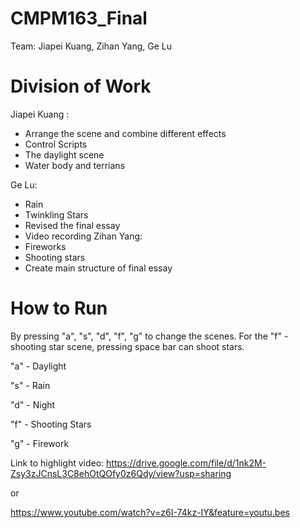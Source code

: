 # CMPM163_Final
 Team: Jiapei Kuang, Zihan Yang, Ge Lu

# Division of Work
Jiapei Kuang : 
  - Arrange the scene and combine different effects 
  - Control Scripts 
  - The daylight scene 
  - Water body and terrians 
 
Ge Lu:
  - Rain
  - Twinkling Stars
  - Revised the final essay  
  - Video recording
Zihan Yang:
  - Fireworks
  - Shooting stars
  - Create main structure of final essay

# How to Run
By pressing "a", "s", "d", "f", "g" to change the scenes. For the "f" - shooting star scene, pressing space bar can shoot stars.

"a" - Daylight

"s" - Rain

"d" - Night 

"f" - Shooting Stars

"g" - Firework




Link to highlight video:
 https://drive.google.com/file/d/1nk2M-Zsy3zJCnsL3C8ehOtQOfy0z6Qdy/view?usp=sharing

or

https://www.youtube.com/watch?v=z6I-74kz-IY&feature=youtu.bes
